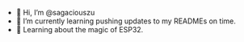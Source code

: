 - 👋 Hi, I’m @sagaciouszu
- 🌱 I’m currently learning pushing updates to my READMEs on time.
- 🔌 Learning about the magic of ESP32.

<!---
sagaciouszu/sagaciouszu is a ✨ special ✨ repository because its `README.md` (this file) appears on your GitHub profile.
You can click the Preview link to take a look at your changes.
--->
